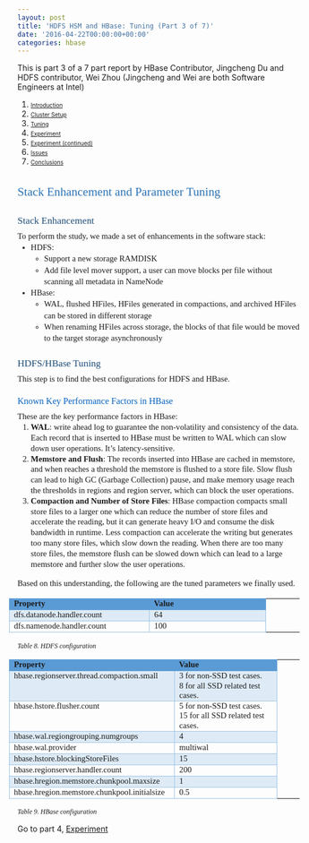 ```yaml
---
layout: post
title: 'HDFS HSM and HBase: Tuning (Part 3 of 7)'
date: '2016-04-22T00:00:00+00:00'
categories: hbase
---
```

<p>This is part 3 of a 7 part report by HBase Contributor, Jingcheng Du and HDFS contributor, Wei Zhou (Jingcheng and Wei are both Software Engineers at Intel)&nbsp;</p> 
  <ol> 
    <li><a href="https://blogs.apache.org/hbase/entry/hdfs_hsm_and_hbase_part"><font size="1">Introduction</font></a></li> 
    <li><a href="https://blogs.apache.org/hbase/entry/hdfs_hsm_and_hbase_cluster"><font size="1">Cluster Setup</font></a></li> 
    <li><a href="https://blogs.apache.org/hbase/entry/hdfs_hsm_and_hbase_tuning"><font size="1">Tuning</font></a></li> 
    <li><a href="https://blogs.apache.org/hbase/entry/hdfs_hsm_and_hbase_cluster1"><font size="1">Experiment</font></a></li> 
    <li><a href="https://blogs.apache.org/hbase/entry/hdfs_hsm_and_hbase_cluster2"><font size="1">Experiment (continued)</font></a></li> 
    <li><a href="https://blogs.apache.org/hbase/entry/hdfs_hsm_and_hbase_cluster3"><font size="1">Issues</font></a></li> 
    <li><a href="https://blogs.apache.org/hbase/entry/hdfs_hsm_and_hbase_cluster4"><font size="1">Conclusions</font></a></li> 
  </ol> 
  <h1 dir="ltr" style="line-height: 1.38; margin-top: 24pt; margin-bottom: 6pt;" id="docs-internal-guid-894f636c-4051-61e6-cd5a-f52654a3a963"><span style="font-size: 21.3333px; font-family: Calibri; color: #2e74b5; font-weight: 400; vertical-align: baseline; background-color: transparent;">Stack Enhancement and Parameter Tuning</span></h1> 
  <h2 dir="ltr" style="line-height: 1.38; margin-top: 18pt; margin-bottom: 4pt;"><span style="font-size: 17.3333px; font-family: Calibri; color: #1e4d78; font-weight: 400; vertical-align: baseline; background-color: transparent;">Stack Enhancement</span></h2> 
  <p dir="ltr" style="line-height: 1.38; margin-top: 0pt; margin-bottom: 0pt;"><span style="font-size: 14.6667px; font-family: Calibri; vertical-align: baseline; background-color: transparent;">To perform the study, we made a set of enhancements in the software stack:</span></p> 
  <ul style="margin-top: 0pt; margin-bottom: 0pt;"> 
    <li dir="ltr" style="list-style-type: disc; font-size: 14.6667px; font-family: Calibri; vertical-align: baseline; background-color: transparent;"> 
      <p dir="ltr" style="line-height: 1.38; margin-top: 0pt; margin-bottom: 0pt;"><span style="font-size: 14.6667px; vertical-align: baseline; background-color: transparent;">HDFS:</span></p> 
    </li> 
    <ul style="margin-top: 0pt; margin-bottom: 0pt;"> 
      <li dir="ltr" style="list-style-type: circle; font-size: 14.6667px; font-family: Calibri; vertical-align: baseline; background-color: transparent;"> 
        <p dir="ltr" style="line-height: 1.38; margin-top: 0pt; margin-bottom: 0pt;"><span style="font-size: 9.33333px; vertical-align: baseline; background-color: transparent;"> </span><span style="font-size: 14.6667px; vertical-align: baseline; background-color: transparent;">Support a new storage RAMDISK</span></p> 
      </li> 
      <li dir="ltr" style="list-style-type: circle; font-size: 14.6667px; font-family: Calibri; vertical-align: baseline; background-color: transparent;"> 
        <p dir="ltr" style="line-height: 1.38; margin-top: 0pt; margin-bottom: 0pt;"><span style="font-size: 14.6667px; vertical-align: baseline; background-color: transparent;">Add file level mover support, a user can move blocks per file without scanning all metadata in NameNode</span></p> 
      </li> 
    </ul> 
    <li dir="ltr" style="list-style-type: disc; font-size: 14.6667px; font-family: Calibri; vertical-align: baseline; background-color: transparent;"> 
      <p dir="ltr" style="line-height: 1.38; margin-top: 0pt; margin-bottom: 0pt;"><span style="font-size: 9.33333px; vertical-align: baseline; background-color: transparent;"> </span><span style="font-size: 14.6667px; vertical-align: baseline; background-color: transparent;">HBase:</span></p> 
    </li> 
    <ul style="margin-top: 0pt; margin-bottom: 0pt;"> 
      <li dir="ltr" style="list-style-type: circle; font-size: 14.6667px; font-family: Calibri; vertical-align: baseline; background-color: transparent;"> 
        <p dir="ltr" style="line-height: 1.38; margin-top: 0pt; margin-bottom: 0pt;"><span style="font-size: 14.6667px; vertical-align: baseline; background-color: transparent;">WAL, flushed HFiles, HFiles generated in compactions, and archived HFiles can be stored in different storage</span></p> 
      </li> 
      <li dir="ltr" style="list-style-type: circle; font-size: 14.6667px; font-family: Calibri; vertical-align: baseline; background-color: transparent;"> 
        <p dir="ltr" style="line-height: 1.38; margin-top: 0pt; margin-bottom: 0pt;"><span style="font-size: 14.6667px; vertical-align: baseline; background-color: transparent;">When renaming HFiles across storage, the blocks of that file would be moved to the target storage asynchronously</span></p> 
      </li> 
    </ul> 
  </ul> 
  <h2 dir="ltr" style="line-height: 1.38; margin-top: 18pt; margin-bottom: 4pt;"><span style="font-size: 17.3333px; font-family: Calibri; color: #1e4d78; font-weight: 400; vertical-align: baseline; background-color: transparent;">HDFS/HBase Tuning</span></h2> 
  <p dir="ltr" style="line-height: 1.38; margin-top: 0pt; margin-bottom: 0pt;"><span style="font-size: 14.6667px; font-family: Calibri; vertical-align: baseline; background-color: transparent;">This step is to find the best configurations for HDFS and HBase.</span></p> 
  <h3 dir="ltr" style="line-height: 1.38; margin-top: 14pt; margin-bottom: 4pt;"><span style="font-size: 16px; font-family: Calibri; color: #0563c1; font-weight: 400; vertical-align: baseline; background-color: transparent;">Known Key Performance Factors in HBase</span></h3> 
  <p dir="ltr" style="line-height: 1.38; margin-top: 0pt; margin-bottom: 0pt;"><span style="font-size: 14.6667px; font-family: Calibri; vertical-align: baseline; background-color: transparent;">These are the key performance factors in HBase:</span></p> 
  <ol style="margin-top: 0pt; margin-bottom: 0pt;"> 
    <li dir="ltr" style="list-style-type: decimal; font-size: 14.6667px; font-family: Calibri; vertical-align: baseline; background-color: transparent;"> 
      <p dir="ltr" style="line-height: 1.284; margin-top: 0pt; margin-bottom: 0pt;"><span style="font-size: 9.33333px; vertical-align: baseline; background-color: transparent;"> </span><span style="font-size: 14.6667px; font-weight: 700; vertical-align: baseline; background-color: transparent;">WAL</span><span style="font-size: 14.6667px; vertical-align: baseline; background-color: transparent;">: write ahead log to guarantee the non-volatility and consistency of the data. Each record that is inserted to HBase must be written to WAL which can slow down user operations. It’s latency-sensitive.</span></p> 
    </li> 
    <li dir="ltr" style="list-style-type: decimal; font-size: 14.6667px; font-family: Calibri; vertical-align: baseline; background-color: transparent;"> 
      <p dir="ltr" style="line-height: 1.284; margin-top: 0pt; margin-bottom: 0pt;"><span style="font-size: 14.6667px; font-weight: 700; vertical-align: baseline; background-color: transparent;">Memstore and Flush</span><span style="font-size: 14.6667px; vertical-align: baseline; background-color: transparent;">: The records inserted into HBase are cached in memstore, and when reaches a threshold the memstore is flushed to a store file. Slow flush can lead to high GC (Garbage Collection) pause, and make memory usage reach the thresholds in regions and region server, which can block the user operations.</span></p> 
    </li> 
    <li dir="ltr" style="list-style-type: decimal; font-size: 14.6667px; font-family: Calibri; vertical-align: baseline; background-color: transparent;"> 
      <p dir="ltr" style="line-height: 1.284; margin-top: 0pt; margin-bottom: 0pt;"><span style="font-size: 14.6667px; font-weight: 700; vertical-align: baseline; background-color: transparent;">Compaction and Number of Store Files</span><span style="font-size: 14.6667px; vertical-align: baseline; background-color: transparent;">: HBase compaction compacts small store files to a larger one which can reduce the number of store files and accelerate the reading, but it can generate heavy I/O and consume the disk bandwidth in runtime. Less compaction can accelerate the writing but generates too many store files, which slow down the reading. When there are too many store files, the memstore flush can be slowed down which can lead to a large memstore and further slow the user operations.</span></p>
      <p> </p> 
    </li> 
  </ol> 
  <p dir="ltr" style="line-height: 1.38; margin-top: 0pt; margin-bottom: 0pt;"><span style="font-size: 14.6667px; font-family: Calibri; vertical-align: baseline; background-color: transparent;"> </span></p> 
  <p dir="ltr" style="line-height: 1.38; margin-top: 0pt; margin-bottom: 0pt;"><span style="font-size: 14.6667px; font-family: Calibri; vertical-align: baseline; background-color: transparent;">Based on this understanding, the following are the tuned parameters we finally used.</span></p> 
  <p dir="ltr" style="line-height: 1.38; margin-top: 0pt; margin-bottom: 0pt;"><span style="font-size: 14.6667px; font-family: Arial; vertical-align: baseline; background-color: transparent;"> </span></p> 
  <div dir="ltr" style="margin-left: -11.5pt;"> 
    <table style="border: none; border-collapse: collapse;"><colgroup><col width="306" /><col width="333" /><col width="17" /><col width="92" /></colgroup> 
      <tbody> 
        <tr style="height: 20px;"> 
          <td style="border-style: solid; border-color: #5b9bd5 #000000 #5b9bd5 #5b9bd5; border-width: 1px 0px 1px 1px; vertical-align: top; padding: 0px 8px; background-color: #5b9bd5;"> 
            <p dir="ltr" style="line-height: 1.2; margin-top: 0pt; margin-bottom: 0pt; text-align: justify;"><span style="font-size: 14.6667px; font-family: Calibri; font-weight: 700; vertical-align: baseline; background-color: transparent;">Property</span></p> 
          </td> 
          <td style="border-style: solid; border-color: #5b9bd5 #5b9bd5 #5b9bd5 #000000; border-width: 1px 1px 1px 0px; vertical-align: top; padding: 0px 8px; background-color: #5b9bd5;"> 
            <p dir="ltr" style="line-height: 1.2; margin-top: 0pt; margin-bottom: 0pt; text-align: justify;"><span style="font-size: 14.6667px; font-family: Calibri; font-weight: 700; vertical-align: baseline; background-color: transparent;">Value</span></p> 
          </td> 
        </tr> 
        <tr style="height: 20px;"> 
          <td style="border-style: solid; border-color: #5b9bd5 #9cc3e5 #9cc3e5; border-width: 1px; vertical-align: top; padding: 0px 8px; background-color: #deebf6;"> 
            <p dir="ltr" style="line-height: 1.2; margin-top: 0pt; margin-bottom: 0pt; text-align: justify;"><span style="font-size: 14.6667px; font-family: Calibri; vertical-align: baseline; background-color: transparent;">dfs.datanode.handler.count</span></p> 
          </td> 
          <td style="border-style: solid; border-color: #5b9bd5 #9cc3e5 #9cc3e5; border-width: 1px; vertical-align: top; padding: 0px 8px; background-color: #deebf6;"> 
            <p dir="ltr" style="line-height: 1.2; margin-top: 0pt; margin-bottom: 0pt;"><span style="font-size: 14.6667px; font-family: Calibri; vertical-align: baseline; background-color: transparent;">64</span></p> 
          </td> 
        </tr> 
        <tr style="height: 20px;"> 
          <td style="border: 1px solid #9cc3e5; vertical-align: top; padding: 0px 8px;"> 
            <p dir="ltr" style="line-height: 1.2; margin-top: 0pt; margin-bottom: 0pt; text-align: justify;"><span style="font-size: 14.6667px; font-family: Calibri; vertical-align: baseline; background-color: transparent;">dfs.namenode.handler.count</span></p> 
          </td> 
          <td style="border: 1px solid #9cc3e5; vertical-align: top; padding: 0px 8px;"> 
            <p dir="ltr" style="line-height: 1.2; margin-top: 0pt; margin-bottom: 0pt;"><span style="font-size: 14.6667px; font-family: Calibri; vertical-align: baseline; background-color: transparent;">100</span></p> 
          </td> 
        </tr> 
      </tbody> 
    </table> 
  </div> 
  <p dir="ltr" style="line-height: 1.38; margin-top: 0pt; margin-bottom: 0pt;"><span style="font-size: 12px; font-family: Calibri; font-style: italic; vertical-align: baseline; background-color: transparent;">Table 8. HDFS configuration</span></p> 
  <p dir="ltr" style="line-height: 1.38; margin-top: 0pt; margin-bottom: 0pt;"><span style="font-size: 14.6667px; font-family: Arial; vertical-align: baseline; background-color: transparent;"> </span></p> 
  <div dir="ltr" style="margin-left: -11.5pt;"> 
    <table style="border: none; border-collapse: collapse;"><colgroup><col width="307" /><col width="330" /><col width="15" /><col width="77" /></colgroup> 
      <tbody> 
        <tr style="height: 20px;"> 
          <td style="border-style: solid; border-color: #5b9bd5 #000000 #5b9bd5 #5b9bd5; border-width: 1px 0px 1px 1px; vertical-align: top; padding: 0px 8px; background-color: #5b9bd5;"> 
            <p dir="ltr" style="line-height: 1.2; margin-top: 0pt; margin-bottom: 0pt; text-align: justify;"><span style="font-size: 14.6667px; font-family: Calibri; font-weight: 700; vertical-align: baseline; background-color: transparent;">Property</span></p> 
          </td> 
          <td style="border-style: solid; border-color: #5b9bd5 #5b9bd5 #5b9bd5 #000000; border-width: 1px 1px 1px 0px; vertical-align: top; padding: 0px 8px; background-color: #5b9bd5;"> 
            <p dir="ltr" style="line-height: 1.2; margin-top: 0pt; margin-bottom: 0pt; text-align: justify;"><span style="font-size: 14.6667px; font-family: Calibri; font-weight: 700; vertical-align: baseline; background-color: transparent;">Value</span></p> 
          </td> 
        </tr> 
        <tr style="height: 20px;"> 
          <td style="border-style: solid; border-color: #5b9bd5 #9cc3e5 #9cc3e5; border-width: 1px; vertical-align: top; padding: 0px 8px; background-color: #deebf6;"> 
            <p dir="ltr" style="line-height: 1.2; margin-top: 0pt; margin-bottom: 0pt; text-align: justify;"><span style="font-size: 14.6667px; font-family: Calibri; vertical-align: baseline; background-color: transparent;">hbase.regionserver.thread.compaction.small</span></p> 
          </td> 
          <td style="border-style: solid; border-color: #5b9bd5 #9cc3e5 #9cc3e5; border-width: 1px; vertical-align: top; padding: 0px 8px; background-color: #deebf6;"> 
            <p dir="ltr" style="line-height: 1.2; margin-top: 0pt; margin-bottom: 0pt;"><span style="font-size: 14.6667px; font-family: Calibri; vertical-align: baseline; background-color: transparent;">3 for non-SSD test cases.</span></p> 
            <p dir="ltr" style="line-height: 1.2; margin-top: 0pt; margin-bottom: 0pt;"><span style="font-size: 14.6667px; font-family: Calibri; vertical-align: baseline; background-color: transparent;">8 for all SSD related test cases.</span></p> 
          </td> 
        </tr> 
        <tr style="height: 20px;"> 
          <td style="border: 1px solid #9cc3e5; vertical-align: top; padding: 0px 8px;"> 
            <p dir="ltr" style="line-height: 1.2; margin-top: 0pt; margin-bottom: 0pt; text-align: justify;"><span style="font-size: 14.6667px; font-family: Calibri; vertical-align: baseline; background-color: transparent;">hbase.hstore.flusher.count</span></p> 
          </td> 
          <td style="border: 1px solid #9cc3e5; vertical-align: top; padding: 0px 8px;"> 
            <p dir="ltr" style="line-height: 1.2; margin-top: 0pt; margin-bottom: 0pt;"><span style="font-size: 14.6667px; font-family: Calibri; vertical-align: baseline; background-color: transparent;">5 for non-SSD test cases.</span></p> 
            <p dir="ltr" style="line-height: 1.2; margin-top: 0pt; margin-bottom: 0pt;"><span style="font-size: 14.6667px; font-family: Calibri; vertical-align: baseline; background-color: transparent;">15 for all SSD related test cases.</span></p> 
          </td> 
        </tr> 
        <tr style="height: 20px;"> 
          <td style="border: 1px solid #9cc3e5; vertical-align: top; padding: 0px 8px; background-color: #deebf6;"> 
            <p dir="ltr" style="line-height: 1.2; margin-top: 0pt; margin-bottom: 0pt; text-align: justify;"><span style="font-size: 14.6667px; font-family: Calibri; vertical-align: baseline; background-color: transparent;">hbase.wal.regiongrouping.numgroups</span></p> 
          </td> 
          <td style="border: 1px solid #9cc3e5; vertical-align: top; padding: 0px 8px; background-color: #deebf6;"> 
            <p dir="ltr" style="line-height: 1.2; margin-top: 0pt; margin-bottom: 0pt;"><span style="font-size: 14.6667px; font-family: Calibri; vertical-align: baseline; background-color: transparent;">4</span></p> 
          </td> 
        </tr> 
        <tr style="height: 20px;"> 
          <td style="border: 1px solid #9cc3e5; vertical-align: top; padding: 0px 8px;"> 
            <p dir="ltr" style="line-height: 1.2; margin-top: 0pt; margin-bottom: 0pt; text-align: justify;"><span style="font-size: 14.6667px; font-family: Calibri; vertical-align: baseline; background-color: transparent;">hbase.wal.provider</span></p> 
          </td> 
          <td style="border: 1px solid #9cc3e5; vertical-align: top; padding: 0px 8px;"> 
            <p dir="ltr" style="line-height: 1.2; margin-top: 0pt; margin-bottom: 0pt;"><span style="font-size: 14.6667px; font-family: Calibri; vertical-align: baseline; background-color: transparent;">multiwal</span></p> 
          </td> 
        </tr> 
        <tr style="height: 20px;"> 
          <td style="border: 1px solid #9cc3e5; vertical-align: top; padding: 0px 8px; background-color: #deebf6;"> 
            <p dir="ltr" style="line-height: 1.2; margin-top: 0pt; margin-bottom: 0pt; text-align: justify;"><span style="font-size: 14.6667px; font-family: Calibri; vertical-align: baseline; background-color: transparent;">hbase.hstore.blockingStoreFiles</span></p> 
          </td> 
          <td style="border: 1px solid #9cc3e5; vertical-align: top; padding: 0px 8px; background-color: #deebf6;"> 
            <p dir="ltr" style="line-height: 1.2; margin-top: 0pt; margin-bottom: 0pt;"><span style="font-size: 14.6667px; font-family: Calibri; vertical-align: baseline; background-color: transparent;">15</span></p> 
          </td> 
        </tr> 
        <tr style="height: 20px;"> 
          <td style="border: 1px solid #9cc3e5; vertical-align: top; padding: 0px 8px;"> 
            <p dir="ltr" style="line-height: 1.2; margin-top: 0pt; margin-bottom: 0pt; text-align: justify;"><span style="font-size: 14.6667px; font-family: Calibri; vertical-align: baseline; background-color: transparent;">hbase.regionserver.handler.count</span></p> 
          </td> 
          <td style="border: 1px solid #9cc3e5; vertical-align: top; padding: 0px 8px;"> 
            <p dir="ltr" style="line-height: 1.2; margin-top: 0pt; margin-bottom: 0pt;"><span style="font-size: 14.6667px; font-family: Calibri; vertical-align: baseline; background-color: transparent;">200</span></p> 
          </td> 
        </tr> 
        <tr style="height: 20px;"> 
          <td style="border: 1px solid #9cc3e5; vertical-align: top; padding: 0px 8px; background-color: #deebf6;"> 
            <p dir="ltr" style="line-height: 1.2; margin-top: 0pt; margin-bottom: 0pt; text-align: justify;"><span style="font-size: 14.6667px; font-family: Calibri; vertical-align: baseline; background-color: transparent;">hbase.hregion.memstore.chunkpool.maxsize</span></p> 
          </td> 
          <td style="border: 1px solid #9cc3e5; vertical-align: top; padding: 0px 8px; background-color: #deebf6;"> 
            <p dir="ltr" style="line-height: 1.2; margin-top: 0pt; margin-bottom: 0pt;"><span style="font-size: 14.6667px; font-family: Calibri; vertical-align: baseline; background-color: transparent;">1</span></p> 
          </td> 
        </tr> 
        <tr style="height: 20px;"> 
          <td style="border: 1px solid #9cc3e5; vertical-align: top; padding: 0px 8px;"> 
            <p dir="ltr" style="line-height: 1.2; margin-top: 0pt; margin-bottom: 0pt; text-align: justify;"><span style="font-size: 14.6667px; font-family: Calibri; vertical-align: baseline; background-color: transparent;">hbase.hregion.memstore.chunkpool.initialsize</span></p> 
          </td> 
          <td style="border: 1px solid #9cc3e5; vertical-align: top; padding: 0px 8px;"> 
            <p dir="ltr" style="line-height: 1.2; margin-top: 0pt; margin-bottom: 0pt;"><span style="font-size: 14.6667px; font-family: Calibri; vertical-align: baseline; background-color: transparent;">0.5</span></p> 
          </td> 
        </tr> 
      </tbody> 
    </table> 
  </div> 
  <p><span style="font-size: 12px; font-family: Calibri; font-style: italic; vertical-align: baseline; background-color: transparent;">Table 9. HBase configuration</span></p> 
  <p>Go to part 4,&nbsp;<a href="https://blogs.apache.org/hbase/entry/hdfs_hsm_and_hbase_cluster1">Experiment</a></p> 
  <p> </p>
